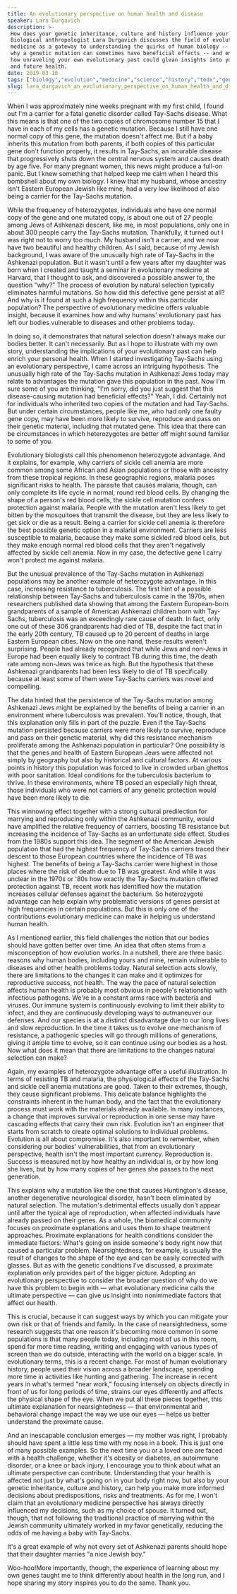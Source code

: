 ```yaml
---
title: An evolutionary perspective on human health and disease
speaker: Lara Durgavich
description: >-
 How does your genetic inheritance, culture and history influence your health?
 Biological anthropologist Lara Durgavich discusses the field of evolutionary
 medicine as a gateway to understanding the quirks of human biology -- including
 why a genetic mutation can sometimes have beneficial effects -- and emphasizes
 how unraveling your own evolutionary past could glean insights into your current
 and future health.
date: 2019-03-10
tags: ["biology","evolution","medicine","science","history","tedx","genetics","anthropology"]
slug: lara_durgavich_an_evolutionary_perspective_on_human_health_and_disease
---
```


When I was approximately nine weeks pregnant with my first child, I found out I'm a
carrier for a fatal genetic disorder called Tay-Sachs disease. What this means is that one
of the two copies of chromosome number 15 that I have in each of my cells has a genetic
mutation. Because I still have one normal copy of this gene, the mutation doesn't affect
me. But if a baby inherits this mutation from both parents, if both copies of this
particular gene don't function properly, it results in Tay-Sachs, an incurable disease
that progressively shuts down the central nervous system and causes death by age five. For
many pregnant women, this news might produce a full-on panic. But I knew something that
helped keep me calm when I heard this bombshell about my own biology. I knew that my
husband, whose ancestry isn't Eastern European Jewish like mine, had a very low likelihood
of also being a carrier for the Tay-Sachs mutation.

While the frequency of heterozygotes, individuals who have one normal copy of the gene and
one mutated copy, is about one out of 27 people among Jews of Ashkenazi descent, like me,
in most populations, only one in about 300 people carry the Tay-Sachs mutation.
Thankfully, it turned out I was right not to worry too much. My husband isn't a carrier,
and we now have two beautiful and healthy children. As I said, because of my Jewish
background, I was aware of the unusually high rate of Tay-Sachs in the Ashkenazi
population. But it wasn't until a few years after my daughter was born when I created and
taught a seminar in evolutionary medicine at Harvard, that I thought to ask, and
discovered a possible answer to, the question "why?" The process of evolution by natural
selection typically eliminates harmful mutations. So how did this defective gene persist
at all? And why is it found at such a high frequency within this particular population? The
perspective of evolutionary medicine offers valuable insight, because it examines how and
why humans' evolutionary past has left our bodies vulnerable to diseases and other
problems today.

In doing so, it demonstrates that natural selection doesn't always make our bodies better.
It can't necessarily. But as I hope to illustrate with my own story, understanding the
implications of your evolutionary past can help enrich your personal health. When I started
investigating Tay-Sachs using an evolutionary perspective, I came across an intriguing
hypothesis. The unusually high rate of the Tay-Sachs mutation in Ashkenazi Jews today may
relate to advantages the mutation gave this population in the past. Now I'm sure some of
you are thinking, "I'm sorry, did you just suggest that this disease-causing mutation had
beneficial effects?" Yeah, I did. Certainly not for individuals who inherited two copies
of the mutation and had Tay-Sachs. But under certain circumstances, people like me, who
had only one faulty gene copy, may have been more likely to survive, reproduce and pass on
their genetic material, including that mutated gene. This idea that there can be
circumstances in which heterozygotes are better off might sound familiar to some of
you.

Evolutionary biologists call this phenomenon heterozygote advantage. And it explains, for
example, why carriers of sickle cell anemia are more common among some African and Asian
populations or those with ancestry from these tropical regions. In these geographic
regions, malaria poses significant risks to health. The parasite that causes malaria,
though, can only complete its life cycle in normal, round red blood cells. By changing the
shape of a person's red blood cells, the sickle cell mutation confers protection against
malaria. People with the mutation aren't less likely to get bitten by the mosquitoes that
transmit the disease, but they are less likely to get sick or die as a result. Being a
carrier for sickle cell anemia is therefore the best possible genetic option in a malarial
environment. Carriers are less susceptible to malaria, because they make some sickled red
blood cells, but they make enough normal red blood cells that they aren't negatively
affected by sickle cell anemia. Now in my case, the defective gene I carry won't protect me
against malaria.

But the unusual prevalence of the Tay-Sachs mutation in Ashkenazi populations may be
another example of heterozygote advantage. In this case, increasing resistance to
tuberculosis. The first hint of a possible relationship between Tay-Sachs and tuberculosis
came in the 1970s, when researchers published data showing that among the Eastern
European-born grandparents of a sample of American Ashkenazi children born with Tay-Sachs,
tuberculosis was an exceedingly rare cause of death. In fact, only one out of these 306
grandparents had died of TB, despite the fact that in the early 20th century, TB caused up
to 20 percent of deaths in large Eastern European cities. Now on the one hand, these
results weren't surprising. People had already recognized that while Jews and non-Jews in
Europe had been equally likely to contract TB during this time, the death rate among
non-Jews was twice as high. But the hypothesis that these Ashkenazi grandparents had been
less likely to die of TB specifically because at least some of them were Tay-Sachs
carriers was novel and compelling.

The data hinted that the persistence of the Tay-Sachs mutation among Ashkenazi Jews might
be explained by the benefits of being a carrier in an environment where tuberculosis was
prevalent. You'll notice, though, that this explanation only fills in part of the puzzle.
Even if the Tay-Sachs mutation persisted because carriers were more likely to survive,
reproduce and pass on their genetic material, why did this resistance mechanism
proliferate among the Ashkenazi population in particular? One possibility is that the
genes and health of Eastern European Jews were affected not simply by geography but also
by historical and cultural factors. At various points in history this population was
forced to live in crowded urban ghettos with poor sanitation. Ideal conditions for the
tuberculosis bacterium to thrive. In these environments, where TB posed an especially high
threat, those individuals who were not carriers of any genetic protection would have been
more likely to die.

This winnowing effect together with a strong cultural predilection for marrying and
reproducing only within the Ashkenazi community, would have amplified the relative
frequency of carriers, boosting TB resistance but increasing the incidence of Tay-Sachs as
an unfortunate side effect. Studies from the 1980s support this idea. The segment of the
American Jewish population that had the highest frequency of Tay-Sachs carriers traced
their descent to those European countries where the incidence of TB was highest. The
benefits of being a Tay-Sachs carrier were highest in those places where the risk of death
due to TB was greatest. And while it was unclear in the 1970s or '80s how exactly the
Tay-Sachs mutation offered protection against TB, recent work has identified how the
mutation increases cellular defenses against the bacterium. So heterozygote advantage can
help explain why problematic versions of genes persist at high frequencies in certain
populations. But this is only one of the contributions evolutionary medicine can make in
helping us understand human health.

As I mentioned earlier, this field challenges the notion that our bodies should have
gotten better over time. An idea that often stems from a misconception of how evolution
works. In a nutshell, there are three basic reasons why human bodies, including yours and
mine, remain vulnerable to diseases and other health problems today. Natural selection
acts slowly, there are limitations to the changes it can make and it optimizes for
reproductive success, not health. The way the pace of natural selection affects human
health is probably most obvious in people's relationship with infectious pathogens. We're
in a constant arms race with bacteria and viruses. Our immune system is continuously
evolving to limit their ability to infect, and they are continuously developing ways to
outmaneuver our defenses. And our species is at a distinct disadvantage due to our long
lives and slow reproduction. In the time it takes us to evolve one mechanism of
resistance, a pathogenic species will go through millions of generations, giving it ample
time to evolve, so it can continue using our bodies as a host. Now what does it mean that
there are limitations to the changes natural selection can make?

Again, my examples of heterozygote advantage offer a useful illustration. In terms of
resisting TB and malaria, the physiological effects of the Tay-Sachs and sickle cell
anemia mutations are good. Taken to their extremes, though, they cause significant
problems. This delicate balance highlights the constraints inherent in the human body, and
the fact that the evolutionary process must work with the materials already available. In
many instances, a change that improves survival or reproduction in one sense may have
cascading effects that carry their own risk. Evolution isn't an engineer that starts from
scratch to create optimal solutions to individual problems. Evolution is all about
compromise. It's also important to remember, when considering our bodies' vulnerabilities,
that from an evolutionary perspective, health isn't the most important currency.
Reproduction is. Success is measured not by how healthy an individual is, or by how long
she lives, but by how many copies of her genes she passes to the next generation.

This explains why a mutation like the one that causes Huntington's disease, another
degenerative neurological disorder, hasn't been eliminated by natural selection. The
mutation's detrimental effects usually don't appear until after the typical age of
reproduction, when affected individuals have already passed on their genes. As a whole, the
biomedical community focuses on proximate explanations and uses them to shape treatment
approaches. Proximate explanations for health conditions consider the immediate factors:
What's going on inside someone's body right now that caused a particular problem.
Nearsightedness, for example, is usually the result of changes to the shape of the eye and
can be easily corrected with glasses. But as with the genetic conditions I've discussed, a
proximate explanation only provides part of the bigger picture. Adopting an evolutionary
perspective to consider the broader question of why do we have this problem to begin with
— what evolutionary medicine calls the ultimate perspective — can give us insight into
nonimmediate factors that affect our health.

This is crucial, because it can suggest ways by which you can mitigate your own risk or
that of friends and family. In the case of nearsightedness, some research suggests that one
reason it's becoming more common in some populations is that many people today, including
most of us in this room, spend far more time reading, writing and engaging with various
types of screen than we do outside, interacting with the world on a bigger scale. In
evolutionary terms, this is a recent change. For most of human evolutionary history,
people used their vision across a broader landscape, spending more time in activities like
hunting and gathering. The increase in recent years in what's termed "near work," focusing
intensely on objects directly in front of us for long periods of time, strains our eyes
differently and affects the physical shape of the eye. When we put all these pieces
together, this ultimate explanation for nearsightedness — that environmental and
behavioral change impact the way we use our eyes — helps us better understand the
proximate cause.

And an inescapable conclusion emerges — my mother was right, I probably should have spent
a little less time with my nose in a book. This is just one of many possible examples. So
the next time you or a loved one are faced with a health challenge, whether it's obesity
or diabetes, an autoimmune disorder, or a knee or back injury, I encourage you to think
about what an ultimate perspective can contribute. Understanding that your health is
affected not just by what's going on in your body right now, but also by your genetic
inheritance, culture and history, can help you make more informed decisions about
predispositions, risks and treatments. As for me, I won't claim that an evolutionary
medicine perspective has always directly influenced my decisions, such as my choice of
spouse. It turned out, though, that not following the traditional practice of marrying
within the Jewish community ultimately worked in my favor genetically, reducing the odds
of me having a baby with Tay-Sachs.

It's a great example of why not every set of Ashkenazi parents should hope that their
daughter marries "a nice Jewish boy."

Woo-hoo!More importantly, though, the experience of learning about my own genes taught me
to think differently about health in the long run, and I hope sharing my story inspires
you to do the same. Thank you.

<!--
ad_duration=3.33
comment_count=10
event="TEDxTufts"
external_duration=0
external_start_time=0
has_talk_citation=1
intro_duration=11.82
is_subtitle_required="False"
is_talk_featured="True"
language="en"
language_swap="False"
native_language="en"
number_of_related_talks=6
number_of_speakers=1
number_of_subtitled_videos=11
number_of_tags=8
number_of_talk_download_languages=11
number_of_talk_more_resources=0
number_of_talk_recommendations=1
number_of_talks_take_actions=2
post_ad_duration=0.83
published_timestamp="2020-04-20 15:39:18"
recording_date="2019-03-10"
speaker_description="Biological anthropologist"
speaker_is_published=1
speaker_name="Lara Durgavich"
talk_more_resources=[]
talk_name="An evolutionary perspective on human health and disease"
talk_recommendations_blurb="More resources curated by Lara Durgavich"
talks_tags=["biology","evolution","medicine","science","history","tedx","genetics","anthropology"]
url_audio="https://download.ted.com/talks/LaraDurgavich_2019X.mp3?apikey=acme-roadrunner"
url_photo_speaker="https://pe.tedcdn.com/images/ted/785a09476f1dd2ae9b352271a4dbeddcba980666_254x191.jpg"
url_photo_talk="https://s3.amazonaws.com/talkstar-photos/uploads/7ea7fb44-e10a-4a16-994b-7952da579e2d/LaraDurgavich_2019X-embed.jpg"
url_webpage="https://www.ted.com/talks/lara_durgavich_an_evolutionary_perspective_on_human_health_and_disease"
video_type_name="TEDx Talk"
-->